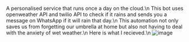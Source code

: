 A personalised service that runs once a day on the cloud.\n
This bot uses openweather API and twilio API to check if it rains and sends you a message on WhatsApp if it will rain that day.\n
This automation not only saves us from forgetting our umbrella at home but also not having to deal with the anxiety of wet weather.\n
Here is what I recieved.\n
![image](https://github.com/user-attachments/assets/13b404f6-d306-468e-a30b-a1d327d1db91)
